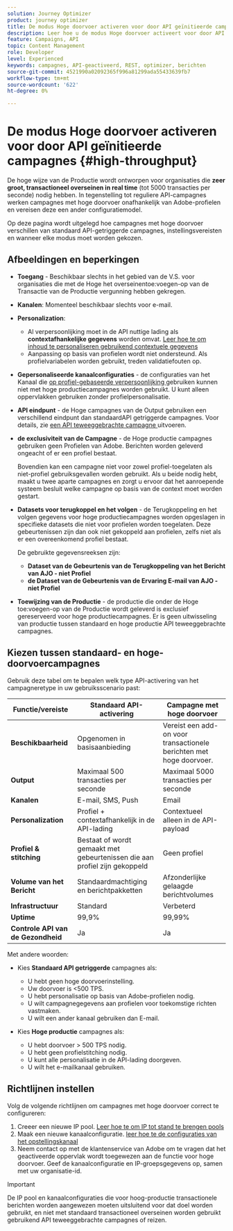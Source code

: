 ```yaml
---
solution: Journey Optimizer
product: journey optimizer
title: De modus Hoge doorvoer activeren voor door API geïnitieerde campagnes
description: Leer hoe u de modus Hoge doorvoer activeert voor door API geactiveerde campagnes.
feature: Campaigns, API
topic: Content Management
role: Developer
level: Experienced
keywords: campagnes, API-geactiveerd, REST, optimizer, berichten
source-git-commit: 4521990a02092365f996a81299ada55433639fb7
workflow-type: tm+mt
source-wordcount: '622'
ht-degree: 0%

---
```



# De modus Hoge doorvoer activeren voor door API geïnitieerde campagnes {#high-throughput}

De hoge wijze van de Productie wordt ontworpen voor organisaties die **zeer groot, transactioneel overseinen in real time** (tot 5000 transacties per seconde) nodig hebben. In tegenstelling tot reguliere API-campagnes werken campagnes met hoge doorvoer onafhankelijk van Adobe-profielen en vereisen deze een ander configuratiemodel.

Op deze pagina wordt uitgelegd hoe campagnes met hoge doorvoer verschillen van standaard API-getriggerde campagnes, instellingsvereisten en wanneer elke modus moet worden gekozen.

## Afbeeldingen en beperkingen

* **Toegang** - Beschikbaar slechts in het gebied van de V.S. voor organisaties die met de Hoge het overseinentoe:voegen-op van de Transactie van de Productie vergunning hebben gekregen.

* **Kanalen**: Momenteel beschikbaar slechts voor e-mail.

* **Personalization**:

   * Al verpersoonlijking moet in de API nuttige lading als **contextafhankelijke gegevens** worden omvat. [ Leer hoe te om inhoud te personaliseren gebruikend contextuele gegevens ](../campaigns/api-triggered-campaign-action.md#contextual)
   * Aanpassing op basis van profielen wordt niet ondersteund. Als profielvariabelen worden gebruikt, treden validatiefouten op.

* **Gepersonaliseerde kanaalconfiguraties** - de configuraties van het Kanaal die [ op profiel-gebaseerde verpersoonlijking ](../email/surface-personalization.md) gebruiken kunnen niet met hoge productiecampagnes worden gebruikt. U kunt alleen oppervlakken gebruiken zonder profielpersonalisatie.

* **API eindpunt** - de Hoge campagnes van de Output gebruiken een verschillend eindpunt dan standaardAPI getriggerde campagnes. Voor details, zie [ een API teweeggebrachte campagne ](../campaigns/trigger-campaigns.md#trigger) uitvoeren.

* **de exclusiviteit van de Campagne** - de Hoge productie campagnes gebruiken geen Profielen van Adobe. Berichten worden geleverd ongeacht of er een profiel bestaat.

  Bovendien kan een campagne niet voor zowel profiel-toegelaten als niet-profiel gebruiksgevallen worden gebruikt. Als u beide nodig hebt, maakt u twee aparte campagnes en zorgt u ervoor dat het aanroepende systeem besluit welke campagne op basis van de context moet worden gestart.

* **Datasets voor terugkoppel en het volgen** - de Terugkoppeling en het volgen gegevens voor hoge productiecampagnes worden opgeslagen in specifieke datasets die niet voor profielen worden toegelaten. Deze gebeurtenissen zijn dan ook niet gekoppeld aan profielen, zelfs niet als er een overeenkomend profiel bestaat.

  De gebruikte gegevensreeksen zijn:

   * **Dataset van de Gebeurtenis van de Terugkoppeling van het Bericht van AJO - niet Profiel**
   * **de Dataset van de Gebeurtenis van de Ervaring E-mail van AJO - niet Profiel**

* **Toewijzing van de Productie** - de productie die onder de Hoge toe:voegen-op van de Productie wordt geleverd is exclusief gereserveerd voor hoge productiecampagnes. Er is geen uitwisseling van productie tussen standaard en hoge productie API teweeggebrachte campagnes.

## Kiezen tussen standaard- en hoge-doorvoercampagnes

Gebruik deze tabel om te bepalen welk type API-activering van het campagneretype in uw gebruiksscenario past:

| Functie/vereiste | Standaard API-activering | Campagne met hoge doorvoer |
|------------------------|---------------------------------|---------------------------|
| **Beschikbaarheid** | Opgenomen in basisaanbieding | Vereist een add-on voor transactionele berichten met hoge doorvoer. |
| **Output** | Maximaal 500 transacties per seconde | Maximaal 5000 transacties per seconde |
| **Kanalen** | E-mail, SMS, Push | Email |
| **Personalization** | Profiel + contextafhankelijk in de API-lading | Contextueel alleen in de API-payload |
| **Profiel &amp; stitching** | Bestaat of wordt gemaakt met gebeurtenissen die aan profiel zijn gekoppeld | Geen profiel |
| **Volume van het Bericht** | Standaardmachtiging en berichtpakketten | Afzonderlijke gelaagde berichtvolumes |
| **Infrastructuur** | Standard | Verbeterd |
| **Uptime** | 99,9% | 99,99% |
| **Controle API van de Gezondheid** | Ja | Ja |

Met andere woorden:

* Kies **Standaard API getriggerde** campagnes als:
   * U hebt geen hoge doorvoerinstelling.
   * Uw doorvoer is &lt;500 TPS.
   * U hebt personalisatie op basis van Adobe-profielen nodig.
   * U wilt campagnegegevens aan profielen voor toekomstige richten vastmaken.
   * U wilt een ander kanaal gebruiken dan E-mail.

* Kies **Hoge productie** campagnes als:
   * U hebt doorvoer > 500 TPS nodig.
   * U hebt geen profielstitching nodig.
   * U kunt alle personalisatie in de API-lading doorgeven.
   * U wilt het e-mailkanaal gebruiken.

## Richtlijnen instellen

Volg de volgende richtlijnen om campagnes met hoge doorvoer correct te configureren:

1. Creeer een nieuwe IP pool. [ Leer hoe te om IP tot stand te brengen pools ](../configuration/ip-pools.md)
1. Maak een nieuwe kanaalconfiguratie. [ leer hoe te de configuraties van het opstellingskanaal ](../configuration/channel-surfaces.md)
1. Neem contact op met de klantenservice van Adobe om te vragen dat het geactiveerde oppervlak wordt toegewezen aan de functie voor hoge doorvoer. Geef de kanaalconfiguratie en IP-groepsgegevens op, samen met uw organisatie-id.

>[!IMPORTANT]
>
>De IP pool en kanaalconfiguraties die voor hoog-productie transactionele berichten worden aangewezen moeten uitsluitend voor dat doel worden gebruikt, en niet met standaard transactioneel overseinen worden gebruikt gebruikend API teweeggebrachte campagnes of reizen.
